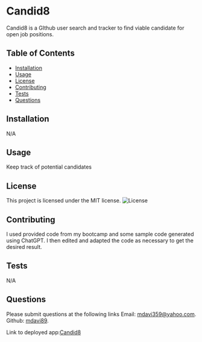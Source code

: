 # Candid8
Candid8 is a GIthub user search and tracker to find viable candidate for open job positions.

## Table of Contents
- [Installation](#installation)
- [Usage](#usage)
- [License](#license)
- [Contributing](#contributing)
- [Tests](#tests)
- [Questions](#questions)

## Installation
N/A

## Usage
Keep track of potential candidates

## License
This project is licensed under the MIT license.
![License](https://img.shields.io/badge/license-MIT-blue.svg)

## Contributing
I used provided code from my bootcamp and some sample code generated using ChatGPT. I then edited and adapted the code as necessary to get the desired 
result.

## Tests
N/A

## Questions
Please submit questions at the following links
Email: [mdavi359@yahoo.com](mailto:mdavi359@yahoo.com).
Github: [mdavi89](https://github.com/mdavi89).

Link to deployed app:[Candid8](https://candid8.onrender.com/)
